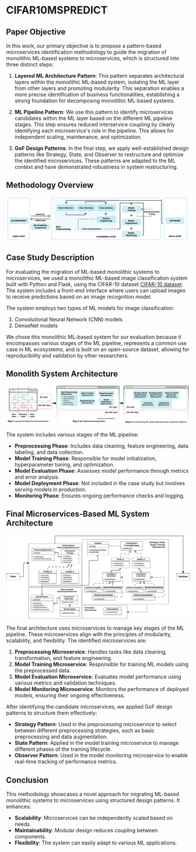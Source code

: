 # CIFAR10MSPREDICT

## Paper Objective

In this work, our primary objective is to propose a pattern-based microservices identification methodology to guide the migration of monolithic ML-based systems to microservices, which is structured into three distinct steps:

1. **Layered ML Architecture Pattern**: This pattern separates architectural layers within the monolithic ML-based system, isolating the ML layer from other layers and promoting modularity. This separation enables a more precise identification of business functionalities, establishing a strong foundation for decomposing monolithic ML-based systems.

2. **ML Pipeline Pattern**: We use this pattern to identify microservices candidates within the ML layer based on the different ML pipeline stages. This step ensures reduced interservice coupling by clearly identifying each microservice's role in the pipeline. This allows for independent scaling, maintenance, and optimization.

3. **GoF Design Patterns**: In the final step, we apply well-established design patterns like Strategy, State, and Observer to restructure and optimize the identified microservices. These patterns are adapted to the ML context and have demonstrated robustness in system restructuring.

## Methodology Overview

![Methodology Overview Diagram](./Assets/Monolith%20System%20Overview.jpg)

## Case Study Description

For evaluating the migration of ML-based monolithic systems to microservices, we used a monolithic ML-based image classification system built with Python and Flask, using the CIFAR-10 dataset [CIFAR-10 dataset](https://www.cs.toronto.edu/~kriz/cifar.html). The system includes a front-end interface where users can upload images to receive predictions based on an image recognition model. 

The system employs two types of ML models for image classification:
1. Convolutional Neural Network (CNN) models
2. DenseNet models

We chose this monolithic ML-based system for our evaluation because it encompasses various stages of the ML pipeline, represents a common use case in ML ecosystems, and is built on an open-source dataset, allowing for reproducibility and validation by other researchers.

## Monolith System Architecture

![Monolith System Architecture](./Assets/Phase2ApproachOverview.jpg)

The system includes various stages of the ML pipeline:
- **Preprocessing Phase**: Includes data cleaning, feature engineering, data labeling, and data collection.
- **Model Training Phase**: Responsible for model initialization, hyperparameter tuning, and optimization.
- **Model Evaluation Phase**: Assesses model performance through metrics and error analysis.
- **Model Deployment Phase**: Not included in the case study but involves serving models in production.
- **Monitoring Phase**: Ensures ongoing performance checks and logging.

## Final Microservices-Based ML System Architecture

![Final Microservices-Based ML System Architecture](./Assets/GeneralSystemOverview2.jpg)

The final architecture uses microservices to manage key stages of the ML pipeline. These microservices align with the principles of modularity, scalability, and flexibility. The identified microservices are:

1. **Preprocessing Microservice**: Handles tasks like data cleaning, transformation, and feature engineering.
2. **Model Training Microservice**: Responsible for training ML models using the preprocessed data.
3. **Model Evaluation Microservice**: Evaluates model performance using various metrics and validation techniques.
4. **Model Monitoring Microservice**: Monitors the performance of deployed models, ensuring their ongoing effectiveness.

After identifying the candidate microservices, we applied GoF design patterns to structure them effectively:
- **Strategy Pattern**: Used in the preprocessing microservice to select between different preprocessing strategies, such as basic preprocessing and data augmentation.
- **State Pattern**: Applied in the model training microservice to manage different phases of the training lifecycle.
- **Observer Pattern**: Used in the model monitoring microservice to enable real-time tracking of performance metrics.

## Conclusion

This methodology showcases a novel approach for migrating ML-based monolithic systems to microservices using structured design patterns. It enhances:
- **Scalability**: Microservices can be independently scaled based on needs.
- **Maintainability**: Modular design reduces coupling between components.
- **Flexibility**: The system can easily adapt to various ML applications.
